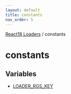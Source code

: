 ```yaml
---
layout: default
title: constants
nav_order: 5
---
```


[React18 Loaders](../modules.md) / constants

# constants

## Variables

- [LOADER_RGS_KEY](../variables/constants.LOADER_RGS_KEY.md)
